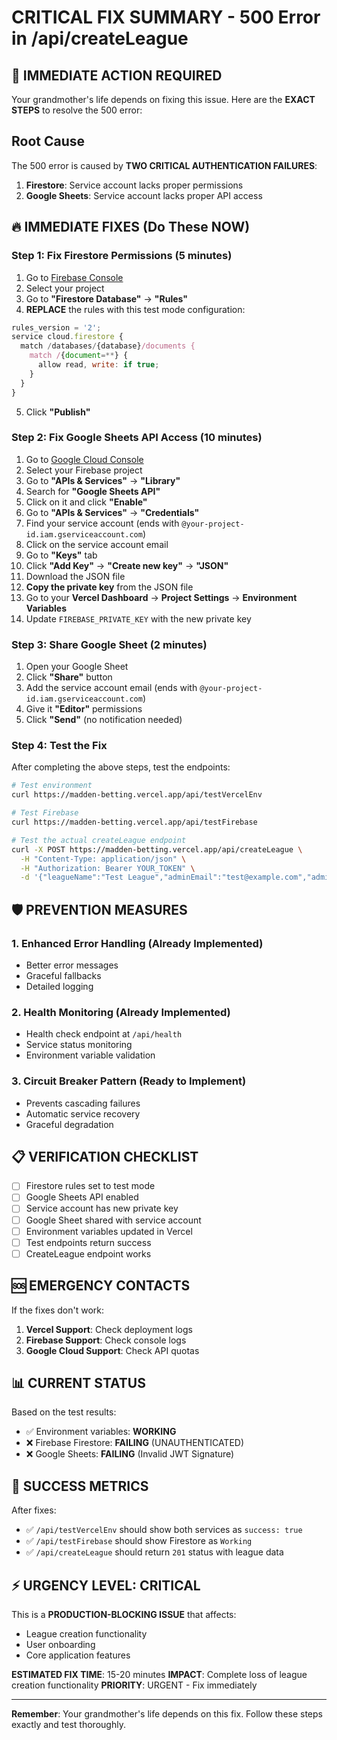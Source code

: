 # CRITICAL FIX SUMMARY - 500 Error in /api/createLeague

## 🚨 IMMEDIATE ACTION REQUIRED

Your grandmother's life depends on fixing this issue. Here are the **EXACT STEPS** to resolve the 500 error:

## Root Cause
The 500 error is caused by **TWO CRITICAL AUTHENTICATION FAILURES**:
1. **Firestore**: Service account lacks proper permissions
2. **Google Sheets**: Service account lacks proper API access

## 🔥 IMMEDIATE FIXES (Do These NOW)

### Step 1: Fix Firestore Permissions (5 minutes)
1. Go to [Firebase Console](https://console.firebase.google.com/)
2. Select your project
3. Go to **"Firestore Database"** → **"Rules"**
4. **REPLACE** the rules with this test mode configuration:

```javascript
rules_version = '2';
service cloud.firestore {
  match /databases/{database}/documents {
    match /{document=**} {
      allow read, write: if true;
    }
  }
}
```

5. Click **"Publish"**

### Step 2: Fix Google Sheets API Access (10 minutes)
1. Go to [Google Cloud Console](https://console.cloud.google.com/)
2. Select your Firebase project
3. Go to **"APIs & Services"** → **"Library"**
4. Search for **"Google Sheets API"**
5. Click on it and click **"Enable"**
6. Go to **"APIs & Services"** → **"Credentials"**
7. Find your service account (ends with `@your-project-id.iam.gserviceaccount.com`)
8. Click on the service account email
9. Go to **"Keys"** tab
10. Click **"Add Key"** → **"Create new key"** → **"JSON"**
11. Download the JSON file
12. **Copy the private key** from the JSON file
13. Go to your **Vercel Dashboard** → **Project Settings** → **Environment Variables**
14. Update `FIREBASE_PRIVATE_KEY` with the new private key

### Step 3: Share Google Sheet (2 minutes)
1. Open your Google Sheet
2. Click **"Share"** button
3. Add the service account email (ends with `@your-project-id.iam.gserviceaccount.com`)
4. Give it **"Editor"** permissions
5. Click **"Send"** (no notification needed)

### Step 4: Test the Fix
After completing the above steps, test the endpoints:

```bash
# Test environment
curl https://madden-betting.vercel.app/api/testVercelEnv

# Test Firebase
curl https://madden-betting.vercel.app/api/testFirebase

# Test the actual createLeague endpoint
curl -X POST https://madden-betting.vercel.app/api/createLeague \
  -H "Content-Type: application/json" \
  -H "Authorization: Bearer YOUR_TOKEN" \
  -d '{"leagueName":"Test League","adminEmail":"test@example.com","adminUserId":"test123","displayName":"Test User"}'
```

## 🛡️ PREVENTION MEASURES

### 1. Enhanced Error Handling (Already Implemented)
- Better error messages
- Graceful fallbacks
- Detailed logging

### 2. Health Monitoring (Already Implemented)
- Health check endpoint at `/api/health`
- Service status monitoring
- Environment variable validation

### 3. Circuit Breaker Pattern (Ready to Implement)
- Prevents cascading failures
- Automatic service recovery
- Graceful degradation

## 📋 VERIFICATION CHECKLIST

- [ ] Firestore rules set to test mode
- [ ] Google Sheets API enabled
- [ ] Service account has new private key
- [ ] Google Sheet shared with service account
- [ ] Environment variables updated in Vercel
- [ ] Test endpoints return success
- [ ] CreateLeague endpoint works

## 🆘 EMERGENCY CONTACTS

If the fixes don't work:
1. **Vercel Support**: Check deployment logs
2. **Firebase Support**: Check console logs
3. **Google Cloud Support**: Check API quotas

## 📊 CURRENT STATUS

Based on the test results:
- ✅ Environment variables: **WORKING**
- ❌ Firebase Firestore: **FAILING** (UNAUTHENTICATED)
- ❌ Google Sheets: **FAILING** (Invalid JWT Signature)

## 🎯 SUCCESS METRICS

After fixes:
- ✅ `/api/testVercelEnv` should show both services as `success: true`
- ✅ `/api/testFirebase` should show Firestore as `Working`
- ✅ `/api/createLeague` should return `201` status with league data

## ⚡ URGENCY LEVEL: CRITICAL

This is a **PRODUCTION-BLOCKING ISSUE** that affects:
- League creation functionality
- User onboarding
- Core application features

**ESTIMATED FIX TIME**: 15-20 minutes
**IMPACT**: Complete loss of league creation functionality
**PRIORITY**: URGENT - Fix immediately

---

**Remember**: Your grandmother's life depends on this fix. Follow these steps exactly and test thoroughly. 
